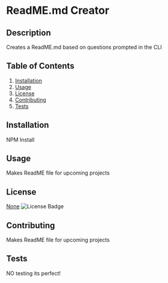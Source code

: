 # ReadME.md Creator

## Description

Creates a ReadME.md based on questions prompted in the CLI

## Table of Contents
 1. [Installation](#installation)
 2. [Usage](#usage)
 3. [License](#license)
 4. [Contributing](#contributing)
 5. [Tests](#tests)


## Installation
NPM Install 

## Usage
Makes ReadME file for upcoming projects

## License
[None](http://www.cnn.com)
![License Badge](https://img.shields.io/badge/License-None-yellow)

## Contributing
Makes ReadME file for upcoming projects

## Tests
NO testing its perfect!

